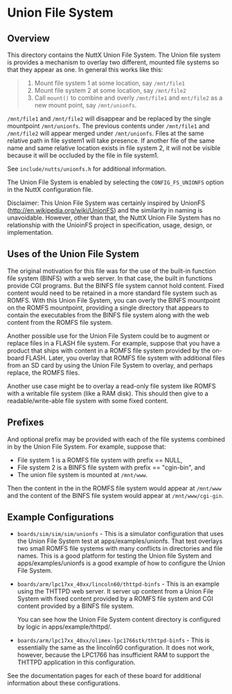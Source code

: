 # Union File System

## Overview

This directory contains the NuttX Union File System. The Union file
system is provides a mechanism to overlay two different, mounted file
systems so that they appear as one. In general this works like this:

> 1)  Mount file system 1 at some location, say `/mnt/file1`
> 2)  Mount file system 2 at some location, say `/mnt/file2`
> 3)  Call `mount()` to combine and overly `/mnt/file1` and `mnt/file2`
>     as a new mount point, say `/mnt/unionfs`.

`/mnt/file1` and `/mnt/file2` will disappear and be replaced by the
single mountpoint `/mnt/unionfs`. The previous contents under
`/mnt/file1` and `/mnt/file2` will appear merged under `/mnt/unionfs`.
Files at the same relative path in file system1 will take presence. If
another file of the same name and same relative location exists in file
system 2, it will not be visible because it will be occluded by the file
in file system1.

See `include/nutts/unionfs.h` for additional information.

The Union File System is enabled by selecting the `CONFIG_FS_UNIONFS`
option in the NuttX configuration file.

Disclaimer: This Union File System was certainly inspired by UnionFS
(<http://en.wikipedia.org/wiki/UnionFS>) and the similarity in naming is
unavoidable. However, other than that, the NuttX Union File System has
no relationship with the UnioinFS project in specification, usage,
design, or implementation.

## Uses of the Union File System

The original motivation for this file was for the use of the built-in
function file system (BINFS) with a web server. In that case, the built
in functions provide CGI programs. But the BINFS file system cannot hold
content. Fixed content would need to be retained in a more standard file
system such as ROMFS. With this Union File System, you can overly the
BINFS mountpoint on the ROMFS mountpoint, providing a single directory
that appears to contain the executables from the BINFS file system along
with the web content from the ROMFS file system.

Another possible use for the Union File System could be to augment or
replace files in a FLASH file system. For example, suppose that you have
a product that ships with content in a ROMFS file system provided by the
on-board FLASH. Later, you overlay that ROMFS file system with
additional files from an SD card by using the Union File System to
overlay, and perhaps replace, the ROMFS files.

Another use case might be to overlay a read-only file system like ROMFS
with a writable file system (like a RAM disk). This should then give to
a readable/write-able file system with some fixed content.

## Prefixes

And optional prefix may be provided with each of the file systems
combined in by the Union File System. For example, suppose that:

  - File system 1 is a ROMFS file system with prefix == NULL,
  - File system 2 is a BINFS file system with prefix == "cgin-bin", and
  - The union file system is mounted at `/mnt/www`.

Then the content in the in the ROMFS file system would appear at
`/mnt/www` and the content of the BINFS file system would appear at
`/mnt/www/cgi-gin`.

## Example Configurations

  - `boards/sim/sim/sim/unionfs` - This is a simulator configuration
    that uses the Union File System test at apps/examples/unionfs. That
    test overlays two small ROMFS file systems with many conflicts in
    directories and file names. This is a good platform for testing the
    Union file System and apps/examples/unionfs is a good example of how
    to configure the Union File System.

  - `boards/arm/lpc17xx_40xx/lincoln60/thttpd-binfs` - This is an
    example using the THTTPD web server. It server up content from a
    Union File System with fixed content provided by a ROMFS file system
    and CGI content provided by a BINFS file system.
    
    You can see how the Union File System content directory is
    configured by logic in apps/example/thttpd/.

  - `boards/arm/lpc17xx_40xx/olimex-lpc1766stk/thttpd-binfs` - This is
    essentially the same as the lincoln60 configuration. It does not
    work, however, because the LPC1766 has insufficient RAM to support
    the THTTPD application in this configuration.

See the documentation pages for each of these board for additional
information about these configurations.
